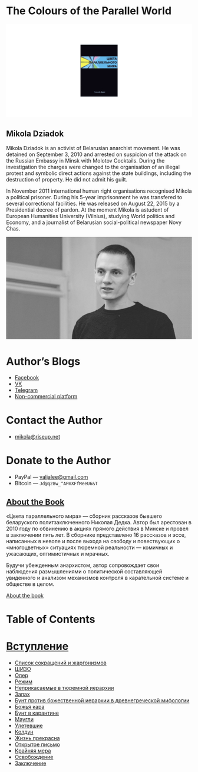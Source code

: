 # The Colours of the Parallel World

![](../img/cover.png)

## Mikola Dziadok

Mikola Dziadok is an activist of Belarusian anarchist movement. He was detained on September 3, 2010 and arrested on suspicion of the attack on the Russian Embassy in Minsk with
Molotov Cocktails. During the investigation the charges were changed to the organisation of an illegal protest and symbolic direct actions against the state buildings, including the destruction of property. He did not admit his guilt.

In November 2011 international human right organisations recognised Mikola a political prisoner. During his 5-year imprisonment he was transfered to several correctional facilities.
He was released on August 22, 2015 by a Presidential decree of pardon. At the moment Mikola is astudent of European Humanities University (Vilnius), studying World politics and Economy, and a journalist of Belarusian social-political newspaper Novy Chas.

![Mikola Dziadok](../img/author.jpg)

# Author’s Blogs

- [Facebook](https://facebook.com/happymikola/)
- [VK](https://vk.com/mikola_dziadok)
- [Telegram](https://t.me/MikolaDziadok)
- [Non-commercial platform](https://mikola.noblogs.org/)

# Contact the Author

- <mikola@riseup.net>

# Donate to the Author

- PayPal — <valjalee@gmail.com>
- Bitcoin — `Jd@q28w_^APmXFfMeeU6&T`

## [About the Book](./0.md)

«Цвета параллельного мира» — сборник рассказов бывшего беларуского политзаключенного Николая Дедка. Автор был арестован в 2010 году по обвинению в акциях прямого действия в Минске и провел в заключении пять лет. В сборнике представлено 16 рассказов и эссе, написанных в неволе и после выхода на свободу и повествующих о «многоцветных» ситуациях тюремной реальности — комичных и ужасающих, оптимистичных и мрачных.

Будучи убежденным анархистом, автор сопровождает свои наблюдения размышлениями о политической составляющей увиденного и анализом механизмов контроля в карательной системе и обществе в целом.

[About the book](./0.md)

# Table of Contents

# [Вступление](./1.md)
- [Список сокращений и жаргонизмов](./2.md)
- [ШИЗО](./3.md)
- [Опер](./4.md)
- [Режим](./5.md)
- [Неприкасаемые в тюремной иерархии](./6.md)
- [Запах](./7.md)
- [Бунт против божественной иерархии в древнегреческой мифологии](./8.md)
- [Божья кара](./9.md)
- [Бунт в карантине](./10.md)
- [Маугли](./11.md)
- [Улетевшие](./12.md)
- [Колдун](./13.md)
- [Жизнь прекрасна](./14.md)
- [Открытое письмо](./15.md)
- [Крайняя мера](./16.md)
- [Освобождение](./17.md)
- [Заключение](./18.md)
